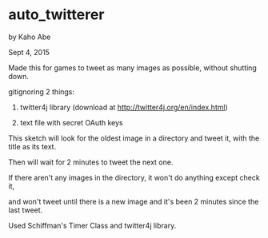 # auto_twitterer
by Kaho Abe

Sept 4, 2015

Made this for games to tweet as many images as possible, without shutting down.                 

gitignoring 2 things:

1. twitter4j library (download at http://twitter4j.org/en/index.html)

2. text file with secret OAuth keys

This sketch will look for the oldest image in a directory and tweet it, with the title as its text. 

Then will wait for 2 minutes to tweet the next one. 

If there aren't any images in the directory, it won't do anything except check it,

and won't tweet until there is a new image and it's been 2 minutes since the last tweet. 

Used Schiffman's Timer Class and twitter4j library.
